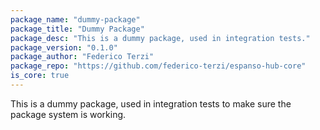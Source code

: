 ```yaml
---
package_name: "dummy-package"
package_title: "Dummy Package"
package_desc: "This is a dummy package, used in integration tests."
package_version: "0.1.0"
package_author: "Federico Terzi"
package_repo: "https://github.com/federico-terzi/espanso-hub-core"
is_core: true
---
```

This is a dummy package, used in integration tests to make sure the package system is working.